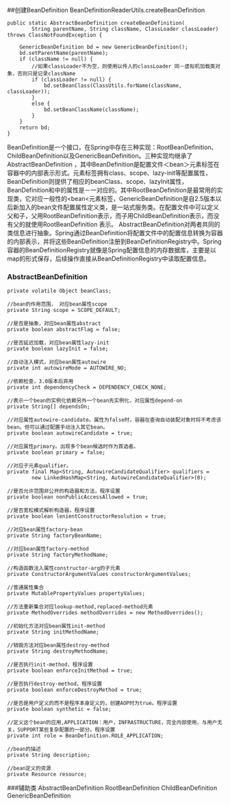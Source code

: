 ##创建BeanDefinition
BeanDefinitionReaderUtils.createBeanDefinition
```
public static AbstractBeanDefinition createBeanDefinition(
        String parentName, String className, ClassLoader classLoader) throws ClassNotFoundException {

    GenericBeanDefinition bd = new GenericBeanDefinition();
    bd.setParentName(parentName);
    if (className != null) {
        //如果classLoader不为空，则使用以传人的classLoader 同－虚拟机加载类对象，否则只是记录className
        if (classLoader != null) {
            bd.setBeanClass(ClassUtils.forName(className, classLoader));
        }
        else {
            bd.setBeanClassName(className);
        }
    }
    return bd;
}
```
BeanDefinition是一个接口，在Spring中存在三种实现：RootBeanDefinition、ChildBeanDefinition以及GenericBeanDefinition。三种实现均继承了AbstractBeanDefinition ，其中BeanDefinition是配置文件＜bean＞元素标签在容器中的内部表示形式。<bean>元素标签拥有class、scope、lazy-init等配置属性，BeanDefinition则提供了相应的beanClass、scope、lazyInit属性，BeanDefinition和<bean>中的属性是－一对应的。其中RootBeanDefinition是最常用的实现类，它对应一般性的<bean<元素标签，GenericBeanDefinition是自2.5版本以后新加入的bean文件配置属性定义类，是一站式服务类。在配置文件中可以定义父<bean>和子<bean>，父<bean>用RootBeanDefinition表示，而子<bean>用ChildBeanDefinition表示，而没有父<bean>的<bean>就使用RootBeanDefinition 表示。
AbstractBeanDefinition对两者共同的类信息进行抽象。Spring通过BeanDefinition将配置文件中的<bean>配置信息转换为容器的内部表示，并将这些BeanDefinition注册到BeanDefinitionRegistry中。Spring容器的BeanDefinitionRegistry就像是Spring配置信息的内存数据库，主要是以map的形式保存，后续操作直接从BeanDefinitionRegistry中读取配置信息。

### AbstractBeanDefinition
```
private volatile Object beanClass;

//bean的作用范围， 对应bean属性scope
private String scope = SCOPE_DEFAULT;

//是否是抽象，对应bean属性abstract
private boolean abstractFlag = false;

//是否延迟加载，对应bean属性lazy-init
private boolean lazyInit = false;

//自动注入模式，对应bean属性autowire
private int autowireMode = AUTOWIRE_NO;

//依赖检查，3.0版本后弃用
private int dependencyCheck = DEPENDENCY_CHECK_NONE;

//表示一个bean的实例化依赖另外一个bean先实例化，对应属性depend-on
private String[] dependsOn;

//对应属性autowire-candidate。属性为false时，容器在查询自动装配对象时将不考虑该bean。但可以通过配置手动注入其它bean。
private boolean autowireCandidate = true;

//对应属性primary。出现多个bean候选时作为首选者。
private boolean primary = false;

//对应子元素qualifier。
private final Map<String, AutowireCandidateQualifier> qualifiers =
        new LinkedHashMap<String, AutowireCandidateQualifier>(0);

//是否允许范围非公开的构造器和方法，程序设置
private boolean nonPublicAccessAllowed = true;

//是否宽松模式解析构造器，程序设置
private boolean lenientConstructorResolution = true;

//对应bean属性factory-bean
private String factoryBeanName;

//对应bean属性factory-method
private String factoryMethodName;

//构造函数注入属性constructor-arg的子元素
private ConstructorArgumentValues constructorArgumentValues;

//普通属性集合
private MutablePropertyValues propertyValues;

//方法重新集合对应lookup-method,replaced-method元素
private MethodOverrides methodOverrides = new MethodOverrides();

//初始化方法对应bean属性init-method
private String initMethodName;

//销毁方法对应bean属性destroy-method
private String destroyMethodName;

//是否执行init-method，程序设置
private boolean enforceInitMethod = true;

//是否执行destroy-method，程序设置
private boolean enforceDestroyMethod = true;

//是否是用户定义的而不是程序本身定义的，创建AOP时为true。程序设置
private boolean synthetic = false;

//定义这个bean的应用,APPLICATION：用户，INFRASTRUCTURE，完全内部使用，与用户无关，SUPPORT某些复杂配置的一部分。程序设置
private int role = BeanDefinition.ROLE_APPLICATION;

//bean的描述
private String description;

//bean定义的资源
private Resource resource;
```



###辅助类
AbstractBeanDefinition
RootBeanDefinition
ChildBeanDefinition
GenericBeanDefinition